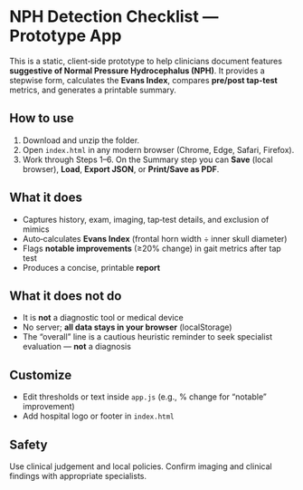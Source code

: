 # NPH Detection Checklist — Prototype App

This is a static, client‑side prototype to help clinicians document features **suggestive of Normal Pressure Hydrocephalus (NPH)**. It provides a stepwise form, calculates the **Evans Index**, compares **pre/post tap‑test** metrics, and generates a printable summary.

## How to use
1. Download and unzip the folder.
2. Open `index.html` in any modern browser (Chrome, Edge, Safari, Firefox).
3. Work through Steps 1–6. On the Summary step you can **Save** (local browser), **Load**, **Export JSON**, or **Print/Save as PDF**.

## What it does
- Captures history, exam, imaging, tap‑test details, and exclusion of mimics
- Auto‑calculates **Evans Index** (frontal horn width ÷ inner skull diameter)
- Flags **notable improvements** (≥20% change) in gait metrics after tap test
- Produces a concise, printable **report**

## What it does **not** do
- It is **not** a diagnostic tool or medical device
- No server; **all data stays in your browser** (localStorage)
- The “overall” line is a cautious heuristic reminder to seek specialist evaluation — **not** a diagnosis

## Customize
- Edit thresholds or text inside `app.js` (e.g., % change for “notable” improvement)
- Add hospital logo or footer in `index.html`

## Safety
Use clinical judgement and local policies. Confirm imaging and clinical findings with appropriate specialists.
